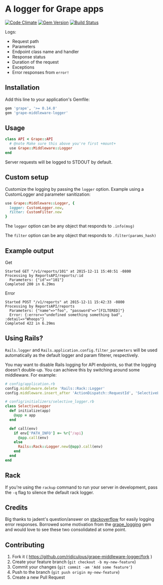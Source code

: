 # A logger for Grape apps
[![Code Climate](https://codeclimate.com/github/ridiculous/grape-middleware-logger/badges/gpa.svg)](https://codeclimate.com/github/ridiculous/grape-middleware-logger) [![Gem Version](https://badge.fury.io/rb/grape-middleware-logger.svg)](http://badge.fury.io/rb/grape-middleware-logger)
[![Build Status](https://travis-ci.org/ridiculous/grape-middleware-logger.svg)](https://travis-ci.org/ridiculous/grape-middleware-logger)

Logs:
  * Request path
  * Parameters
  * Endpoint class name and handler
  * Response status
  * Duration of the request
  * Exceptions
  * Error responses from `error!`

## Installation

Add this line to your application's Gemfile:

```ruby
gem 'grape', '>= 0.14.0'
gem 'grape-middleware-logger'
```

## Usage
```ruby
class API < Grape::API
  # @note Make sure this above you're first +mount+
  use Grape::Middleware::Logger
end
```

Server requests will be logged to STDOUT by default.

## Custom setup
Customize the logging by passing the `logger` option. Example using a CustomLogger and parameter sanitization:
```ruby
use Grape::Middleware::Logger, {
  logger: CustomLogger.new,
  filter: CustomFilter.new
}
```
The `logger` option can be any object that responds to `.info(msg)`

The `filter` option can be any object that responds to `.filter(params_hash)`

## Example output
Get
```
Started GET "/v1/reports/101" at 2015-12-11 15:40:51 -0800
Processing by ReportsAPI/reports/:id
  Parameters: {"id"=>"101"}
Completed 200 in 6.29ms
```
Error
```
Started POST "/v1/reports" at 2015-12-11 15:42:33 -0800
Processing by ReportsAPI/reports
  Parameters: {"name"=>"foo", "password"=>"[FILTERED]"}
  Error: {:error=>"undefined something something bad", :detail=>"Whoops"}
Completed 422 in 6.29ms
```

## Using Rails?
`Rails.logger` and `Rails.application.config.filter_parameters` will be used automatically as the default logger and 
param filterer, respectively.

You may want to disable Rails logging for API endpoints, so that the logging doesn't double-up. You can achieve this 
by switching around some middleware. For example:

```ruby
# config/application.rb
config.middleware.delete 'Rails::Rack::Logger'
config.middleware.insert_after 'ActionDispatch::RequestId', 'SelectiveLogger'

# config/initializers/selective_logger.rb
class SelectiveLogger
  def initialize(app)
    @app = app
  end

  def call(env)
    if env['PATH_INFO'] =~ %r{^/api}
      @app.call(env)
    else
      Rails::Rack::Logger.new(@app).call(env)
    end
  end
end
```

## Rack

If you're using the `rackup` command to run your server in development, pass the `-q` flag to silence the default rack logger.

## Credits

Big thanks to jadent's question/answer on [stackoverflow](http://stackoverflow.com/questions/25048163/grape-using-error-and-grapemiddleware-after-callback)
for easily logging error responses. Borrowed some motivation from the [grape_logging](https://github.com/aserafin/grape_logging) gem
and would love to see these two consolidated at some point.

## Contributing

1. Fork it ( https://github.com/ridiculous/grape-middleware-logger/fork )
2. Create your feature branch (`git checkout -b my-new-feature`)
3. Commit your changes (`git commit -am 'Add some feature'`)
4. Push to the branch (`git push origin my-new-feature`)
5. Create a new Pull Request
